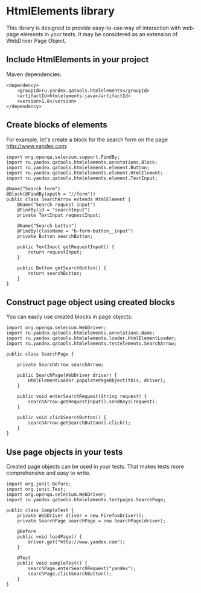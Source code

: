 HtmlElements library
====================

This library is designed to provide easy-to-use way of interaction with web-page elements in your tests. It may be 
considered as an extension of WebDriver Page Object.

Include HtmlElements in your project
------------------------------------
Maven dependencies:

    <dependency>
        <groupId>ru.yandex.qatools.htmlelements</groupId>
        <artifactId>htmlelements-java</artifactId>
        <version>1.8</version>
    </dependency>

Create blocks of elements
-------------------------
For example, let's create a block for the search form on the page http://www.yandex.com:

    import org.openqa.selenium.support.FindBy;
    import ru.yandex.qatools.htmlelements.annotations.Block;
    import ru.yandex.qatools.htmlelements.element.Button;
    import ru.yandex.qatools.htmlelements.element.HtmlElement;
    import ru.yandex.qatools.htmlelements.element.TextInput;

    @Name("Search form")
    @Block(@FindBy(xpath = "//form"))
    public class SearchArrow extends HtmlElement {
        @Name("Search request input")
        @FindBy(id = "searchInput")
        private TextInput requestInput;

        @Name("Search button")
        @FindBy(className = "b-form-button__input")
        private Button searchButton;

        public TextInput getRequestInput() {
            return requestInput;
        }

        public Button getSearchButton() {
            return searchButton;
        }
    }

Construct page object using created blocks
------------------------------------------
You can easily use created blocks in page objects:

    import org.openqa.selenium.WebDriver;
    import ru.yandex.qatools.htmlelements.annotations.Name;
    import ru.yandex.qatools.htmlelements.loader.HtmlElementLoader;
    import ru.yandex.qatools.htmlelements.testelements.SearchArrow;

    public class SearchPage {

        private SearchArrow searchArrow;

        public SearchPage(WebDriver driver) {
            HtmlElementLoader.populatePageObject(this, driver);
        }

        public void enterSearchRequest(String request) {
            searchArrow.getRequestInput().sendKeys(request);
        }
        
        public void clickSearchButton() {
            searchArrow.getSearchButton().click();
        }        
    }

Use page objects in your tests
------------------------------
Created page objects can be used in your tests. That makes tests more comprehensive and easy to write.

    import org.junit.Before;
    import org.junit.Test;
    import org.openqa.selenium.WebDriver;
    import ru.yandex.qatools.htmlelements.testpages.SearchPage;
        
    public class SampleTest {
        private WebDriver driver = new FirefoxDriver();
        private SearchPage searchPage = new SearchPage(driver);
    
        @Before
        public void loadPage() {
            driver.get("http://www.yandex.com");
        }
    
        @Test
        public void sampleTest() {
            searchPage.enterSearchRequest("yandex");
            searchPage.clickSearchButton();
        }
    }